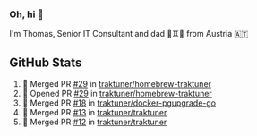 ### Oh, hi 👋

I'm Thomas, Senior IT Consultant and dad 👶♊️👶 from Austria 🇦🇹

<!--
**traktuner/traktuner** is a ✨ _special_ ✨ repository because its `README.md` (this file) appears on your GitHub profile.

Here are some ideas to get you started:

- 🔭 I’m currently working on ...
- 🌱 I’m currently learning ...
- 👯 I’m looking to collaborate on ...
- 🤔 I’m looking for help with ...
- 💬 Ask me about ...
- 📫 How to reach me: ...
- 😄 Pronouns: ...
- ⚡ Fun fact: ...
-->

</div>

## GitHub Stats
<!--START_SECTION:activity-->
1. 🎉 Merged PR [#29](https://github.com/traktuner/homebrew-traktuner/pull/29) in [traktuner/homebrew-traktuner](https://github.com/traktuner/homebrew-traktuner)
2. 💪 Opened PR [#29](https://github.com/traktuner/homebrew-traktuner/pull/29) in [traktuner/homebrew-traktuner](https://github.com/traktuner/homebrew-traktuner)
3. 🎉 Merged PR [#18](https://github.com/traktuner/docker-pgupgrade-go/pull/18) in [traktuner/docker-pgupgrade-go](https://github.com/traktuner/docker-pgupgrade-go)
4. 🎉 Merged PR [#13](https://github.com/traktuner/traktuner/pull/13) in [traktuner/traktuner](https://github.com/traktuner/traktuner)
5. 🎉 Merged PR [#12](https://github.com/traktuner/traktuner/pull/12) in [traktuner/traktuner](https://github.com/traktuner/traktuner)
<!--END_SECTION:activity-->

